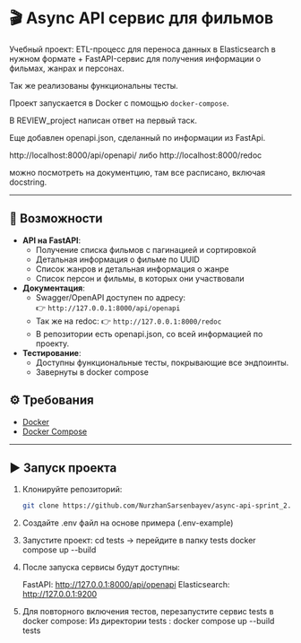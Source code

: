 # 🎬 Async API сервис для фильмов

Учебный проект: ETL-процесс для переноса данных в Elasticsearch в нужном формате + FastAPI-сервис
для получения информации о фильмах, жанрах и персонах.

Так же реализованы функциональны тесты.

Проект запускается в Docker с помощью `docker-compose`.

В REVIEW_project написан ответ на первый таск.

Еще добавлен openapi.json, сделанный по информации из FastApi.

http://localhost:8000/api/openapi/
либо
http://localhost:8000/redoc

можно посмотреть на документцию, там все расписано, включая docstring.

---

## 🚀 Возможности

- **API на FastAPI**:
  - Получение списка фильмов с пагинацией и сортировкой
  - Детальная информация о фильме по UUID
  - Список жанров и детальная информация о жанре
  - Список персон и фильмы, в которых они участвовали
- **Документация**:
  - Swagger/OpenAPI доступен по адресу:  
    👉 `http://127.0.0.1:8000/api/openapi`
  - Так же на redoc:
    👉 `http://127.0.0.1:8000/redoc`
  - В репозитории есть openapi.json, со всей информацией по проекту.
- **Тестирование**:
  - Доступны функциональные тесты, покрывающие все эндпоинты.
  - Завернуты в docker compose

## ⚙️ Требования

- [Docker](https://docs.docker.com/get-docker/)  
- [Docker Compose](https://docs.docker.com/compose/install/)  

---

## ▶️ Запуск проекта

1. Клонируйте репозиторий:
   ```bash
   git clone https://github.com/NurzhanSarsenbayev/async-api-sprint_2.git
   
2. Создайте .env файл на основе примера (.env-example)

3. Запустите проект:
    cd tests -> перейдите в папку tests
    docker compose up --build

4. После запуска сервисы будут доступны:

    FastAPI: http://127.0.0.1:8000/api/openapi
    Elasticsearch: http://127.0.0.1:9200

5. Для повторного включения тестов, перезапустите сервис tests в docker compose:
    Из директории tests :  docker compose up --build tests